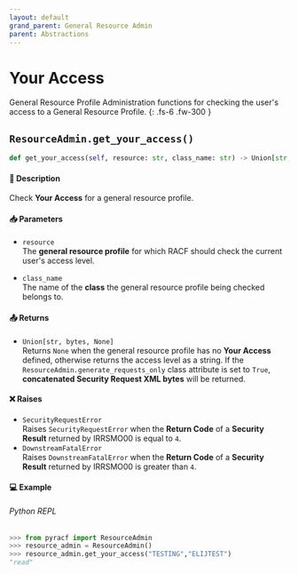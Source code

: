 ```yaml
---
layout: default
grand_parent: General Resource Admin
parent: Abstractions
---
```


# Your Access

General Resource Profile Administration functions for checking the user's access to a General Resource Profile. 
{: .fs-6 .fw-300 }

## `ResourceAdmin.get_your_access()`

```python
def get_your_access(self, resource: str, class_name: str) -> Union[str, bytes, None]:
```

#### 📄 Description

Check **Your Access** for a general resource profile.

#### 📥 Parameters
* `resource`<br>
  The **general resource profile** for which RACF should check the current user's access level.

* `class_name`<br>
  The name of the **class** the general resource profile being checked belongs to.

#### 📤 Returns
* `Union[str, bytes, None]`<br>
  Returns `None` when the general resource profile has no **Your Access** defined, otherwise returns the access level as a string. If the `ResourceAdmin.generate_requests_only` class attribute is set to `True`, **concatenated Security Request XML bytes** will be returned.

#### ❌ Raises
* `SecurityRequestError`<br>
  Raises `SecurityRequestError` when the **Return Code** of a **Security Result** returned by IRRSMO00 is equal to `4`.
* `DownstreamFatalError`<br>
  Raises `DownstreamFatalError` when the **Return Code** of a **Security Result** returned by IRRSMO00 is greater than `4`.

#### 💻 Example

###### Python REPL
```python
>>> from pyracf import ResourceAdmin
>>> resource_admin = ResourceAdmin()
>>> resource_admin.get_your_access("TESTING","ELIJTEST")
"read"
```